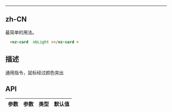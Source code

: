 ---


## zh-CN

最简单的用法。

```HTML
  <nz-card  nbLight ></nz-card >
```

## 描述
  通用指令，鼠标经过颜色突出

## API


|    参数     | 参数 | 类型 |  默认值 |
| ---------- | --- |---- | --- |


